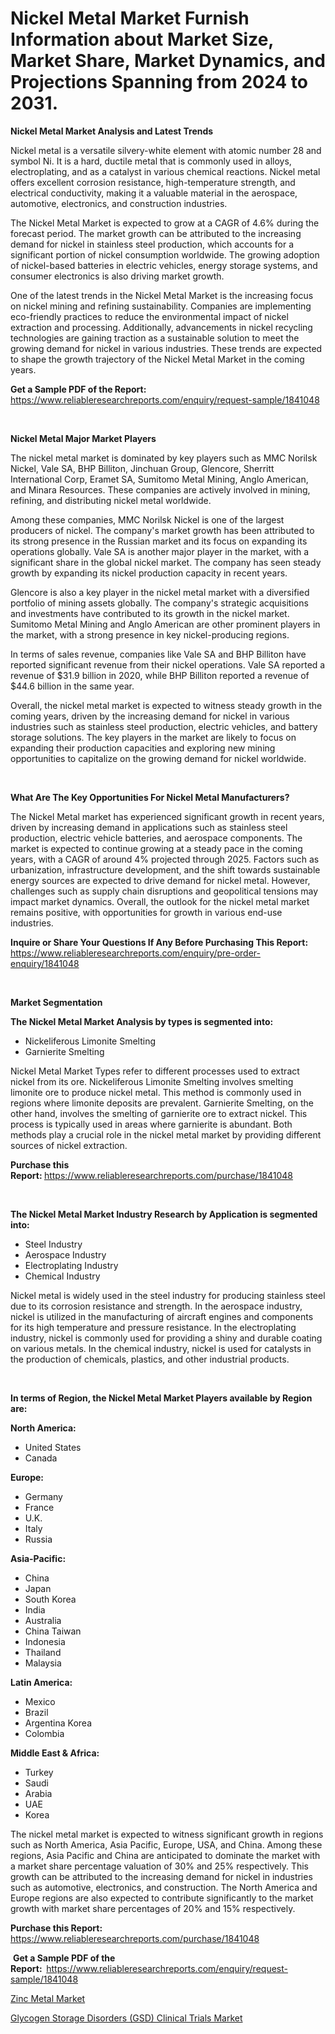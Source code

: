<p><h1>Nickel Metal Market Furnish Information about Market Size, Market Share, Market Dynamics, and Projections Spanning from 2024 to 2031.</h1></p><p><strong>Nickel Metal Market Analysis and Latest Trends</strong></p>
<p><p>Nickel metal is a versatile silvery-white element with atomic number 28 and symbol Ni. It is a hard, ductile metal that is commonly used in alloys, electroplating, and as a catalyst in various chemical reactions. Nickel metal offers excellent corrosion resistance, high-temperature strength, and electrical conductivity, making it a valuable material in the aerospace, automotive, electronics, and construction industries.</p><p>The Nickel Metal Market is expected to grow at a CAGR of 4.6% during the forecast period. The market growth can be attributed to the increasing demand for nickel in stainless steel production, which accounts for a significant portion of nickel consumption worldwide. The growing adoption of nickel-based batteries in electric vehicles, energy storage systems, and consumer electronics is also driving market growth.</p><p>One of the latest trends in the Nickel Metal Market is the increasing focus on nickel mining and refining sustainability. Companies are implementing eco-friendly practices to reduce the environmental impact of nickel extraction and processing. Additionally, advancements in nickel recycling technologies are gaining traction as a sustainable solution to meet the growing demand for nickel in various industries. These trends are expected to shape the growth trajectory of the Nickel Metal Market in the coming years.</p></p>
<p><strong>Get a Sample PDF of the Report:&nbsp;</strong> <a href="https://www.reliableresearchreports.com/enquiry/request-sample/1841048">https://www.reliableresearchreports.com/enquiry/request-sample/1841048</a></p>
<p>&nbsp;</p>
<p><strong>Nickel Metal Major Market Players</strong></p>
<p><p>The nickel metal market is dominated by key players such as MMC Norilsk Nickel, Vale SA, BHP Billiton, Jinchuan Group, Glencore, Sherritt International Corp, Eramet SA, Sumitomo Metal Mining, Anglo American, and Minara Resources. These companies are actively involved in mining, refining, and distributing nickel metal worldwide.</p><p>Among these companies, MMC Norilsk Nickel is one of the largest producers of nickel. The company's market growth has been attributed to its strong presence in the Russian market and its focus on expanding its operations globally. Vale SA is another major player in the market, with a significant share in the global nickel market. The company has seen steady growth by expanding its nickel production capacity in recent years.</p><p>Glencore is also a key player in the nickel metal market with a diversified portfolio of mining assets globally. The company's strategic acquisitions and investments have contributed to its growth in the nickel market. Sumitomo Metal Mining and Anglo American are other prominent players in the market, with a strong presence in key nickel-producing regions.</p><p>In terms of sales revenue, companies like Vale SA and BHP Billiton have reported significant revenue from their nickel operations. Vale SA reported a revenue of $31.9 billion in 2020, while BHP Billiton reported a revenue of $44.6 billion in the same year.</p><p>Overall, the nickel metal market is expected to witness steady growth in the coming years, driven by the increasing demand for nickel in various industries such as stainless steel production, electric vehicles, and battery storage solutions. The key players in the market are likely to focus on expanding their production capacities and exploring new mining opportunities to capitalize on the growing demand for nickel worldwide.</p></p>
<p>&nbsp;</p>
<p><strong>What Are The Key Opportunities For Nickel Metal Manufacturers?</strong></p>
<p><p>The Nickel Metal market has experienced significant growth in recent years, driven by increasing demand in applications such as stainless steel production, electric vehicle batteries, and aerospace components. The market is expected to continue growing at a steady pace in the coming years, with a CAGR of around 4% projected through 2025. Factors such as urbanization, infrastructure development, and the shift towards sustainable energy sources are expected to drive demand for nickel metal. However, challenges such as supply chain disruptions and geopolitical tensions may impact market dynamics. Overall, the outlook for the nickel metal market remains positive, with opportunities for growth in various end-use industries.</p></p>
<p><strong>Inquire or Share Your Questions If Any Before Purchasing This Report:</strong> <a href="https://www.reliableresearchreports.com/enquiry/pre-order-enquiry/1841048">https://www.reliableresearchreports.com/enquiry/pre-order-enquiry/1841048</a></p>
<p>&nbsp;</p>
<p><strong>Market Segmentation</strong></p>
<p><strong>The Nickel Metal Market Analysis by types is segmented into:</strong></p>
<p><ul><li>Nickeliferous Limonite Smelting</li><li>Garnierite Smelting</li></ul></p>
<p><p>Nickel Metal Market Types refer to different processes used to extract nickel from its ore. Nickeliferous Limonite Smelting involves smelting limonite ore to produce nickel metal. This method is commonly used in regions where limonite deposits are prevalent. Garnierite Smelting, on the other hand, involves the smelting of garnierite ore to extract nickel. This process is typically used in areas where garnierite is abundant. Both methods play a crucial role in the nickel metal market by providing different sources of nickel extraction.</p></p>
<p><strong>Purchase this Report:&nbsp;</strong><a href="https://www.reliableresearchreports.com/purchase/1841048">https://www.reliableresearchreports.com/purchase/1841048</a></p>
<p>&nbsp;</p>
<p><strong>The Nickel Metal Market Industry Research by Application is segmented into:</strong></p>
<p><ul><li>Steel Industry</li><li>Aerospace Industry</li><li>Electroplating Industry</li><li>Chemical Industry</li></ul></p>
<p><p>Nickel metal is widely used in the steel industry for producing stainless steel due to its corrosion resistance and strength. In the aerospace industry, nickel is utilized in the manufacturing of aircraft engines and components for its high temperature and pressure resistance. In the electroplating industry, nickel is commonly used for providing a shiny and durable coating on various metals. In the chemical industry, nickel is used for catalysts in the production of chemicals, plastics, and other industrial products.</p></p>
<p>&nbsp;</p>
<p><strong>In terms of Region, the Nickel Metal Market Players available by Region are:</strong></p>
<p>
    <p> <strong> North America: </strong>
        <ul>
            <li>United States</li>
            <li>Canada</li>
        </ul>
        </p> 
    <p> <strong> Europe: </strong>
        <ul>
            <li>Germany</li>
            <li>France</li>
            <li>U.K.</li>
            <li>Italy</li>
            <li>Russia</li>
        </ul>
        </p> 
    <p> <strong> Asia-Pacific: </strong>
        <ul>
            <li>China</li>
            <li>Japan</li>
            <li>South Korea</li>
            <li>India</li>
            <li>Australia</li>
            <li>China Taiwan</li>
            <li>Indonesia</li>
            <li>Thailand</li>
            <li>Malaysia</li>
        </ul>
        </p> 
    <p> <strong> Latin America: </strong>
        <ul>
            <li>Mexico</li>
            <li>Brazil</li>
            <li>Argentina Korea</li>
            <li>Colombia</li>
        </ul>
        </p> 
    <p> <strong> Middle East & Africa: </strong>
        <ul>
            <li>Turkey</li>
            <li>Saudi</li>
            <li>Arabia</li>
            <li>UAE</li>
            <li>Korea</li>
        </ul>
    </p>
    </p>
<p><p>The nickel metal market is expected to witness significant growth in regions such as North America, Asia Pacific, Europe, USA, and China. Among these regions, Asia Pacific and China are anticipated to dominate the market with a market share percentage valuation of 30% and 25% respectively. This growth can be attributed to the increasing demand for nickel in industries such as automotive, electronics, and construction. The North America and Europe regions are also expected to contribute significantly to the market growth with market share percentages of 20% and 15% respectively.</p></p>
<p><strong>Purchase this Report: </strong><a href="https://www.reliableresearchreports.com/purchase/1841048">https://www.reliableresearchreports.com/purchase/1841048</a></p>
<p>&nbsp;<strong>Get a Sample PDF of the Report:&nbsp;&nbsp;</strong><a href="https://www.reliableresearchreports.com/enquiry/request-sample/1841048">https://www.reliableresearchreports.com/enquiry/request-sample/1841048</a></p>
<p><strong></strong></p>
<p><p><a href="https://github.com/kathiaseamanalvaradovlprc2h/Market-Research-Report-List-1/blob/main/zinc-metal-market.md">Zinc Metal Market</a></p><p><a href="https://zircon-bluebell-299.notion.site/Glycogen-Storage-Disorders-GSD-Clinical-Trials-Market-Growth-Market-Trends-COVID-19-Impact-and--94dd9e66d2764da7aad3825e4dead5cd">Glycogen Storage Disorders (GSD) Clinical Trials Market</a></p></p>